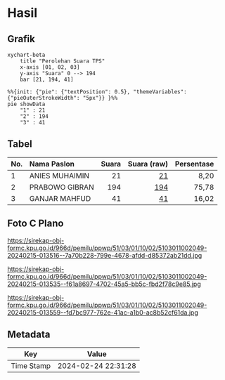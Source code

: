 # Hasil

## Grafik

```mermaid
xychart-beta
    title "Perolehan Suara TPS"
    x-axis [01, 02, 03]
    y-axis "Suara" 0 --> 194
    bar [21, 194, 41]
```

```mermaid
%%{init: {"pie": {"textPosition": 0.5}, "themeVariables": {"pieOuterStrokeWidth": "5px"}} }%%
pie showData
    "1" : 21
    "2" : 194
    "3" : 41
```

## Tabel

| No. | Nama Paslon    | Suara | Suara (raw) | Persentase |
|:--- |:-------------- | -----:| -----------:| ----------:|
| 1   | ANIES MUHAIMIN | 21    | [21][p-1]   | 8,20       |
| 2   | PRABOWO GIBRAN | 194   | [194][p-2]  | 75,78      |
| 3   | GANJAR MAHFUD  | 41    | [41][p-3]   | 16,02      |


[p-1]: https://github.com/gigit-pemilu/pemilu-2024-51-bali/blob/main/pilpres/hitung-suara/sub/51-bali/sub/03-badung/sub/01-kuta/sub/1002-kuta/sub/049-tps/sub/paslon-1.txt
[p-2]: https://github.com/gigit-pemilu/pemilu-2024-51-bali/blob/main/pilpres/hitung-suara/sub/51-bali/sub/03-badung/sub/01-kuta/sub/1002-kuta/sub/049-tps/sub/paslon-2.txt
[p-3]: https://github.com/gigit-pemilu/pemilu-2024-51-bali/blob/main/pilpres/hitung-suara/sub/51-bali/sub/03-badung/sub/01-kuta/sub/1002-kuta/sub/049-tps/sub/paslon-3.txt

## Foto C Plano

https://sirekap-obj-formc.kpu.go.id/966d/pemilu/ppwp/51/03/01/10/02/5103011002049-20240215-013516--7a70b228-799e-4678-afdd-d85372ab21dd.jpg

https://sirekap-obj-formc.kpu.go.id/966d/pemilu/ppwp/51/03/01/10/02/5103011002049-20240215-013535--f61a8697-4702-45a5-bb5c-fbd2f78c9e85.jpg

https://sirekap-obj-formc.kpu.go.id/966d/pemilu/ppwp/51/03/01/10/02/5103011002049-20240215-013559--fd7bc977-762e-41ac-a1b0-ac8b52cf61da.jpg


## Metadata

| Key        | Value               |
| ---------- | ------------------- |
| Time Stamp | 2024-02-24 22:31:28 |



